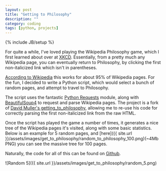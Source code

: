```yaml
---
layout: post
title: "Getting to Philosophy"
description: ""
category: coding
tags: [python, projects]
---
```

{% include JB/setup %}

For quite a while, I've loved playing the Wikipedia Philosophy game, which I first learned about over at [XKCD](http://xkcd.com/903/). Essentially, from a pretty much any Wikipedia page, you can eventually return to Philosophy, by clicking the first non-italicized link which isn't in parentheses.

[According to Wikipedia](http://en.wikipedia.org/wiki/Wikipedia:Getting_to_Philosophy) this works for about 95% of Wikipedia pages. For the fun, I decided to write a Python script, which would select a bunch of random pages, and attempt to travel to Philosophy. 

The script uses the fantastic [Python Requests](http://docs.python-requests.org/en/latest/) module, along with [BeautifulSoup4](http://www.crummy.com/software/BeautifulSoup/) to request and parse Wikipedia pages. The project is a fork of [David Muller's getting_to_philosophy](https://github.com/DavidMuller/getting_to_philsophy), allowing me to re-use his code for correctly parsing the first non-italicized link from the raw HTML.

Once the script has played the game a number of times, it generates a nice tree of the Wikipedia pages it's visited, along with some basic statistics. Below is an example for 5 random pages, and [here]({{ site.url }}/assets/images/get_to_philosophy/random_to_philosophy_100.png)(~4Mb PNG) you can see the massive tree for 100 pages.

Naturally, the code for all of this can be found on [Github](https://github.com/evidex/getting_to_philsophy).

![Random 5]({{ site.url  }}/assets/images/get_to_philosophy/random_5.png)
